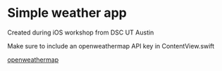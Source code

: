 # Simple weather app

Created during iOS workshop from DSC UT Austin

Make sure to include an openweathermap API key in ContentView.swift

[openweathermap](https://openweathermap.org/)

